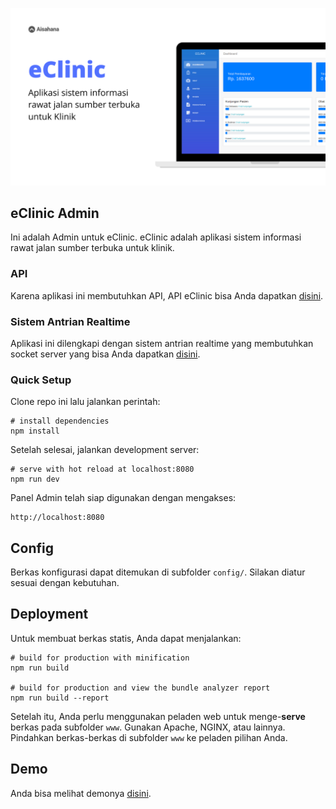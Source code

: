 ![eClinic]( ./eClinic.png "eClinic")

## eClinic Admin

Ini adalah Admin untuk eClinic. eClinic adalah aplikasi sistem informasi
rawat jalan sumber terbuka untuk klinik.

### API
Karena aplikasi ini membutuhkan API, API eClinic bisa Anda dapatkan [disini](https://github.com/aisahana/eclinic_api).

### Sistem Antrian Realtime
Aplikasi ini dilengkapi dengan sistem antrian realtime
yang membutuhkan socket server yang bisa Anda dapatkan
[disini](https://github.com/aisahana/eclinicSocket).

### Quick Setup
Clone repo ini lalu jalankan perintah:

```
# install dependencies
npm install
```
Setelah selesai, jalankan development server:
```
# serve with hot reload at localhost:8080
npm run dev
```

Panel Admin telah siap digunakan dengan mengakses:

```
http://localhost:8080
```
## Config
Berkas konfigurasi dapat ditemukan di subfolder `config/`.
Silakan diatur sesuai dengan kebutuhan.

## Deployment
Untuk membuat berkas statis, Anda dapat menjalankan:
```
# build for production with minification
npm run build

# build for production and view the bundle analyzer report
npm run build --report
```
Setelah itu, Anda perlu menggunakan peladen web untuk menge-__serve__ berkas pada subfolder `www`.
Gunakan Apache, NGINX, atau lainnya. Pindahkan berkas-berkas di subfolder `www` ke peladen pilihan Anda.

## Demo
Anda bisa melihat demonya
[disini](https://www.youtube.com/playlist?list=PLq10xSDEwzczYJ3luDICP2JbM9I7A0rmK).




